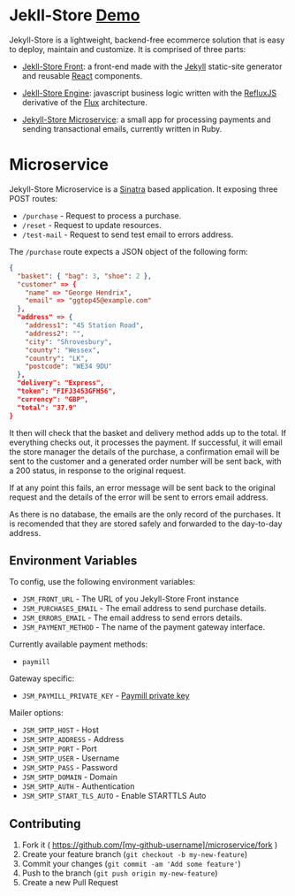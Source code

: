 # Jekll-Store [Demo](http://jekyll-store.com)

Jekyll-Store is a lightweight, backend-free ecommerce solution that is easy to deploy, maintain and customize. It is comprised of three parts:

* [Jekll-Store Front](https://github.com/jekyll-store/front): a front-end made with the [Jekyll](https://github.com/jekyll/jekyll) static-site generator and reusable [React](https://github.com/facebook/react) components.

* [Jekll-Store Engine](https://github.com/jekyll-store/engine): javascript business logic written with the [RefluxJS](https://github.com/spoike/refluxjs) derivative of the [Flux](https://github.com/facebook/flux) architecture.

* [Jekyll-Store Microservice](https://github.com/jekyll-store/microservice): a small app for processing payments and sending transactional emails, currently written in Ruby.

# Microservice

Jekyll-Store Microservice is a [Sinatra](https://github.com/sinatra/sinatra) based application. It exposing three POST routes:

* `/purchase` - Request to process a purchase.
* `/reset` - Request to update resources.
* `/test-mail` - Request to send test email to errors address.

The `/purchase` route expects a JSON object of the following form:

```json
{
  "basket": { "bag": 3, "shoe": 2 },
  "customer" => {
    "name" => "George Hendrix",
    "email" => "ggtop45@example.com"
  },
  "address" => {
    "address1": "45 Station Road",
    "address2": "",
    "city": "Shrovesbury",
    "county": "Wessex",
    "country": "LK",
    "postcode": "WE34 9DU"
  },
  "delivery": "Express",
  "token": "FIFJ3453GFH56",
  "currency": "GBP",
  "total": "37.9"
}
```

It then will check that the basket and delivery method adds up to the total. If everything checks out, it processes the payment. If successful, it will email the store manager the details of the purchase, a confirmation email will be sent to the customer and a generated order number will be sent back, with a 200 status, in response to the original request.

If at any point this fails, an error message will be sent back to the original request and the details of the error will be sent to errors email address.

As there is no database, the emails are the only record of the purchases. It is recomended that they are stored safely and forwarded to the day-to-day address.

## Environment Variables

To config, use the following environment variables:

* `JSM_FRONT_URL` - The URL of you Jekyll-Store Front instance
* `JSM_PURCHASES_EMAIL` - The email address to send purchase details.
* `JSM_ERRORS_EMAIL` - The email address to send errors details.
* `JSM_PAYMENT_METHOD` - The name of the payment gateway interface.

Currently available payment methods:

  * `paymill`

Gateway specific:

* `JSM_PAYMILL_PRIVATE_KEY` - [Paymill private key](https://developers.paymill.com/en/introduction/your-account/)

Mailer options:

* `JSM_SMTP_HOST` - Host
* `JSM_SMTP_ADDRESS` - Address
* `JSM_SMTP_PORT` - Port
* `JSM_SMTP_USER` - Username
* `JSM_SMTP_PASS` - Password
* `JSM_SMTP_DOMAIN` - Domain
* `JSM_SMTP_AUTH` - Authentication
* `JSM_SMTP_START_TLS_AUTO` - Enable STARTTLS Auto

## Contributing

1. Fork it ( https://github.com/[my-github-username]/microservice/fork )
2. Create your feature branch (`git checkout -b my-new-feature`)
3. Commit your changes (`git commit -am 'Add some feature'`)
4. Push to the branch (`git push origin my-new-feature`)
5. Create a new Pull Request
